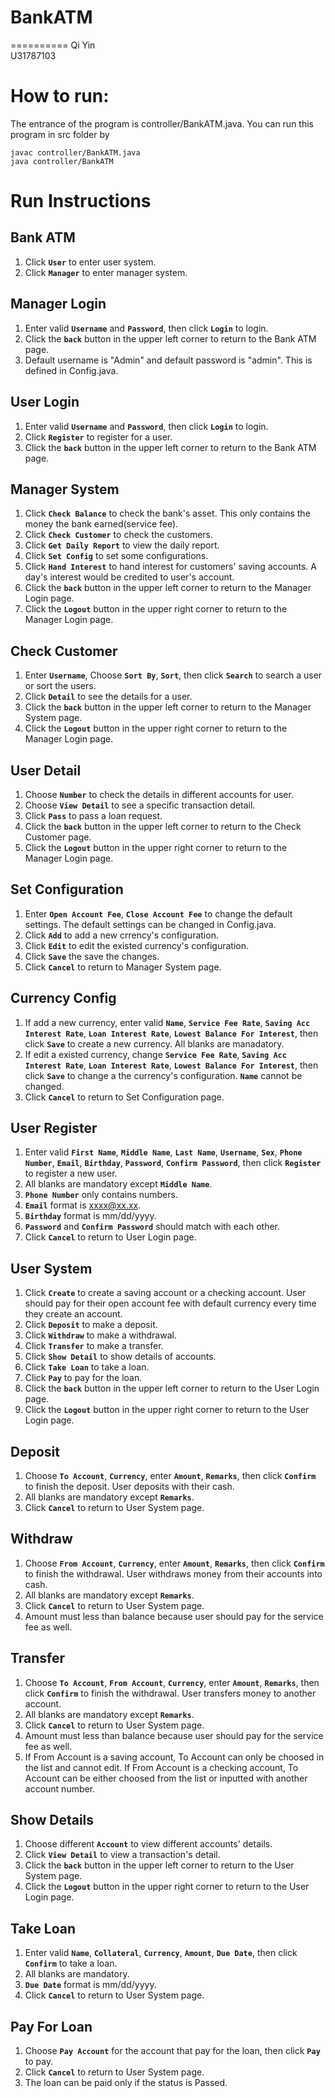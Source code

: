 # BankATM
==========
Qi Yin<br>
U31787103

# How to run:
The entrance of the program is controller/BankATM.java. You can run this program in src folder by

	javac controller/BankATM.java
	java controller/BankATM

# Run Instructions

## Bank ATM
1. Click **`User`** to enter user system.<br>
2. Click **`Manager`** to enter manager system.<br>

## Manager Login
1. Enter valid **`Username`** and **`Password`**, then click **`Login`** to login.<br>
2. Click the **`back`** button in the upper left corner to return to the Bank ATM page.
3. Default username is "Admin" and default password is "admin". This is defined in Config.java.

## User Login
1. Enter valid **`Username`** and **`Password`**, then click **`Login`** to login.<br>
2. Click **`Register`** to register for a user.
3. Click the **`back`** button in the upper left corner to return to the Bank ATM page.

## Manager System
1. Click **`Check Balance`** to check the bank's asset. This only contains the money the bank earned(service fee).
2. Click **`Check Customer`** to check the customers.
3. Click **`Get Daily Report`** to view the daily report.
4. Click **`Set Config`** to set some configurations.
5. Click **`Hand Interest`** to hand interest for customers' saving accounts. A day's interest would be credited to user's account.
6. Click the **`back`** button in the upper left corner to return to the Manager Login page.
7. Click the **`Logout`** button in the upper right corner to return to the Manager Login page.

## Check Customer
1. Enter **`Username`**, Choose **`Sort By`**, **`Sort`**, then click **`Search`** to search a user or sort the users.
2. Click **`Detail`** to see the details for a user.
3. Click the **`back`** button in the upper left corner to return to the Manager System page.
4. Click the **`Logout`** button in the upper right corner to return to the Manager Login page.

## User Detail
1. Choose **`Number`** to check the details in different accounts for user.
2. Choose **`View Detail`** to see a specific transaction detail.
3. Click **`Pass`** to pass a loan request.
4. Click the **`back`** button in the upper left corner to return to the Check Customer page.
5. Click the **`Logout`** button in the upper right corner to return to the Manager Login page.

## Set Configuration
1. Enter **`Open Account Fee`**, **`Close Account Fee`** to change the default settings. The default settings can be changed in Config.java.
2. Click **`Add`** to add a new crrency's configuration.
3. Click **`Edit`** to edit the existed currency's configuration.
4. Click **`Save`** the save the changes.
5. Click **`Cancel`** to return to Manager System page.

## Currency Config
1. If add a new currency, enter valid **`Name`**, **`Service Fee Rate`**, **`Saving Acc Interest Rate`**, **`Loan Interest Rate`**, **`Lowest Balance For Interest`**, then click **`Save`** to create a new currency. All blanks are manadatory.
2. If edit a existed currency, change **`Service Fee Rate`**, **`Saving Acc Interest Rate`**, **`Loan Interest Rate`**, **`Lowest Balance For Interest`**, then click **`Save`** to change a the currency's configuration. **`Name`** cannot be changed.
3. Click **`Cancel`** to return to Set Configuration page.

## User Register
1. Enter valid **`First Name`**, **`Middle Name`**, **`Last Name`**, **`Username`**, **`Sex`**, **`Phone Number`**, **`Email`**, **`Birthday`**, **`Password`**, **`Confirm Password`**, then click **`Register`** to register a new user.
2. All blanks are mandatory except **`Middle Name`**.
3. **`Phone Number`** only contains numbers.
4. **`Email`** format is xxxx@xx.xx.
5. **`Birthday`** format is mm/dd/yyyy.
6. **`Password`** and **`Confirm Password`** should match with each other.
7. Click **`Cancel`** to return to User Login page.

## User System
1. Click **`Create`** to create a saving account or a checking account. User should pay for their open account fee with default currency every time they create an account.
2. Click **`Deposit`** to make a deposit.
3. Click **`Withdraw`** to make a withdrawal.
4. Click **`Transfer`** to make a transfer.
5. Click **`Show Detail`** to show details of accounts.
6. Click **`Take Loan`** to take a loan.
7. Click **`Pay`** to pay for the loan.
8. Click the **`back`** button in the upper left corner to return to the User Login page.
9. Click the **`Logout`** button in the upper right corner to return to the User Login page.

## Deposit
1. Choose **`To Account`**, **`Currency`**, enter **`Amount`**, **`Remarks`**, then click **`Confirm`** to finish the deposit. User deposits with their cash.
2. All blanks are mandatory except **`Remarks`**.
3. Click **`Cancel`** to return to User System page.

## Withdraw
1. Choose **`From Account`**, **`Currency`**, enter **`Amount`**, **`Remarks`**, then click **`Confirm`** to finish the withdrawal. User withdraws money from their accounts into cash.
2. All blanks are mandatory except **`Remarks`**.
3. Click **`Cancel`** to return to User System page.
4. Amount must less than balance because user should pay for the service fee as well.

## Transfer
1. Choose **`To Account`**, **`From Account`**, **`Currency`**, enter **`Amount`**, **`Remarks`**, then click **`Confirm`** to finish the withdrawal. User transfers money to another account.
2. All blanks are mandatory except **`Remarks`**.
3. Click **`Cancel`** to return to User System page.
4. Amount must less than balance because user should pay for the service fee as well.
5. If From Account is a saving account, To Account can only be choosed in the list and cannot edit. If From Account is a checking account, To Account can be either choosed from the list or inputted with another account number.

## Show Details
1. Choose different **`Account`** to view different accounts' details.
2. Click **`View Detail`** to view a transaction's detail.
3. Click the **`back`** button in the upper left corner to return to the User System page.
4. Click the **`Logout`** button in the upper right corner to return to the User Login page.

## Take Loan
1. Enter valid **`Name`**, **`Collateral`**, **`Currency`**, **`Amount`**, **`Due Date`**, then click **`Confirm`** to take a loan.
2. All blanks are mandatory.
3. **`Due Date`** format is mm/dd/yyyy.
4. Click **`Cancel`** to return to User System page.

## Pay For Loan
1. Choose **`Pay Account`** for the account that pay for the loan, then click **`Pay`** to pay.
2. Click **`Cancel`** to return to User System page.
3. The loan can be paid only if the status is Passed.